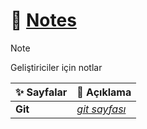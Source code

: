 # 📂 <ins> Notes</ins>
> [!Note]
> Geliştiriciler için notlar

| ✨ Sayfalar | 📌 Açıklama|
|---------------|-------------------|
| **Git**     | [_git sayfası_](git/Git.md)| 